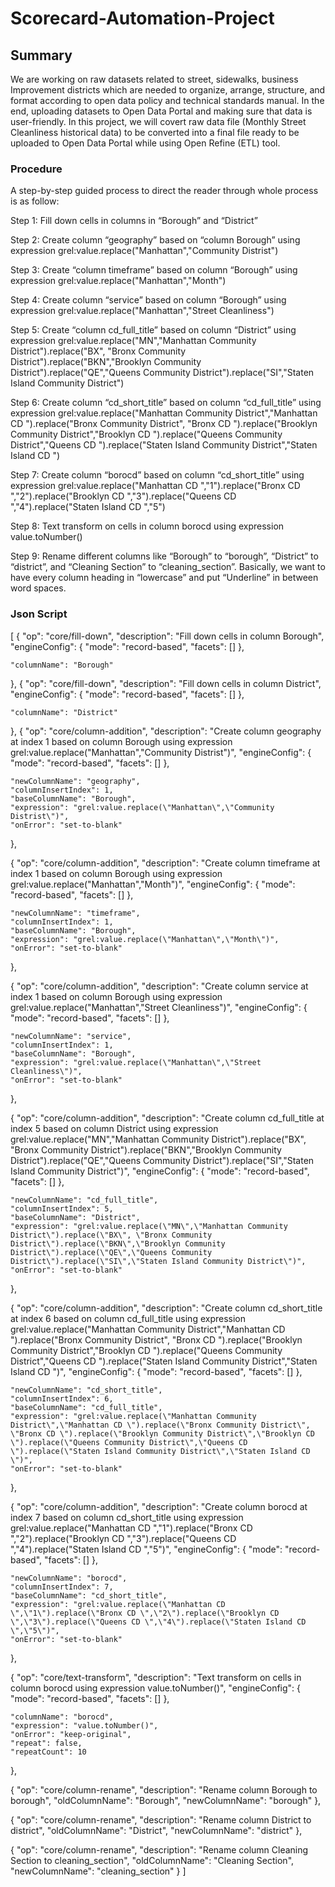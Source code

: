 # Scorecard-Automation-Project

## Summary

We are working on raw datasets related to street, sidewalks, business Improvement districts which are needed to organize, arrange, structure, and format according to open data policy and technical standards manual. In the end, uploading datasets to Open Data Portal and making sure that data is user-friendly. In this project, we will covert raw data file (Monthly Street Cleanliness historical data) to be converted into a final file ready to be uploaded to Open Data Portal while using Open Refine (ETL) tool.

### Procedure

A step-by-step guided process to direct the reader through whole process is as follow:

Step 1: Fill down cells in columns in “Borough” and “District”

Step 2: Create column “geography” based on “column Borough” using expression 
grel:value.replace("Manhattan","Community Distrist")

Step 3: Create “column timeframe” based on column “Borough” using expression 
grel:value.replace("Manhattan","Month")

Step 4: Create column “service” based on column “Borough” using expression 
grel:value.replace("Manhattan","Street Cleanliness")

Step 5: Create “column cd_full_title” based on column “District” using expression 
grel:value.replace("MN","Manhattan Community District").replace("BX", "Bronx Community District").replace("BKN","Brooklyn Community District").replace("QE","Queens Community District").replace("SI","Staten Island Community District")

Step 6: Create column “cd_short_title” based on column “cd_full_title” using expression 
grel:value.replace("Manhattan Community District","Manhattan CD ").replace("Bronx Community District", "Bronx CD ").replace("Brooklyn Community District","Brooklyn CD ").replace("Queens Community District","Queens CD ").replace("Staten Island Community District","Staten Island CD ")

Step 7: Create column “borocd” based on column “cd_short_title” using expression 
grel:value.replace("Manhattan CD ","1").replace("Bronx CD ","2").replace("Brooklyn CD ","3").replace("Queens CD ","4").replace("Staten Island CD ","5")

Step 8: Text transform on cells in column borocd using expression value.toNumber()

Step 9: Rename different columns like “Borough” to “borough”, “District” to “district”, and “Cleaning Section” to “cleaning_section”. Basically, we want to have every column heading in “lowercase” and put “Underline” in between word spaces.


### Json Script

[
  {
    "op": "core/fill-down",
    "description": "Fill down cells in column Borough",
    "engineConfig": {
      "mode": "record-based",
      "facets": []
    },
    
    "columnName": "Borough"
  },
  {
    "op": "core/fill-down",
    "description": "Fill down cells in column District",
    "engineConfig": {
      "mode": "record-based",
      "facets": []
    },
    
    "columnName": "District"
  },
  {
    "op": "core/column-addition",
    "description": "Create column geography at index 1 based on column Borough using expression grel:value.replace(\"Manhattan\",\"Community Distrist\")",
    "engineConfig": {
      "mode": "record-based",
      "facets": []
    },
    
    "newColumnName": "geography",
    "columnInsertIndex": 1,
    "baseColumnName": "Borough",
    "expression": "grel:value.replace(\"Manhattan\",\"Community Distrist\")",
    "onError": "set-to-blank"
  },
  
  {
    "op": "core/column-addition",
    "description": "Create column timeframe at index 1 based on column Borough using expression grel:value.replace(\"Manhattan\",\"Month\")",
    "engineConfig": {
      "mode": "record-based",
      "facets": []
    },
    
    "newColumnName": "timeframe",
    "columnInsertIndex": 1,
    "baseColumnName": "Borough",
    "expression": "grel:value.replace(\"Manhattan\",\"Month\")",
    "onError": "set-to-blank"
  },
  
  {
    "op": "core/column-addition",
    "description": "Create column service at index 1 based on column Borough using expression grel:value.replace(\"Manhattan\",\"Street Cleanliness\")",
    "engineConfig": {
      "mode": "record-based",
      "facets": []
    },
    
    "newColumnName": "service",
    "columnInsertIndex": 1,
    "baseColumnName": "Borough",
    "expression": "grel:value.replace(\"Manhattan\",\"Street Cleanliness\")",
    "onError": "set-to-blank"
  },
  
  {
    "op": "core/column-addition",
    "description": "Create column cd_full_title at index 5 based on column District using expression grel:value.replace(\"MN\",\"Manhattan Community District\").replace(\"BX\", \"Bronx Community District\").replace(\"BKN\",\"Brooklyn Community District\").replace(\"QE\",\"Queens Community District\").replace(\"SI\",\"Staten Island Community District\")",
    "engineConfig": {
      "mode": "record-based",
      "facets": []
    },
    
    "newColumnName": "cd_full_title",
    "columnInsertIndex": 5,
    "baseColumnName": "District",
    "expression": "grel:value.replace(\"MN\",\"Manhattan Community District\").replace(\"BX\", \"Bronx Community District\").replace(\"BKN\",\"Brooklyn Community District\").replace(\"QE\",\"Queens Community District\").replace(\"SI\",\"Staten Island Community District\")",
    "onError": "set-to-blank"
  },
  
  {
    "op": "core/column-addition",
    "description": "Create column cd_short_title at index 6 based on column cd_full_title using expression grel:value.replace(\"Manhattan Community District\",\"Manhattan CD \").replace(\"Bronx Community District\", \"Bronx CD \").replace(\"Brooklyn Community District\",\"Brooklyn CD \").replace(\"Queens Community District\",\"Queens CD \").replace(\"Staten Island Community District\",\"Staten Island CD \")",
    "engineConfig": {
      "mode": "record-based",
      "facets": []
    },
    
    "newColumnName": "cd_short_title",
    "columnInsertIndex": 6,
    "baseColumnName": "cd_full_title",
    "expression": "grel:value.replace(\"Manhattan Community District\",\"Manhattan CD \").replace(\"Bronx Community District\", \"Bronx CD \").replace(\"Brooklyn Community District\",\"Brooklyn CD \").replace(\"Queens Community District\",\"Queens CD \").replace(\"Staten Island Community District\",\"Staten Island CD \")",
    "onError": "set-to-blank"
  },
  
  {
    "op": "core/column-addition",
    "description": "Create column borocd at index 7 based on column cd_short_title using expression grel:value.replace(\"Manhattan CD \",\"1\").replace(\"Bronx CD \",\"2\").replace(\"Brooklyn CD \",\"3\").replace(\"Queens CD \",\"4\").replace(\"Staten Island CD \",\"5\")",
    "engineConfig": {
      "mode": "record-based",
      "facets": []
    },
    
    "newColumnName": "borocd",
    "columnInsertIndex": 7,
    "baseColumnName": "cd_short_title",
    "expression": "grel:value.replace(\"Manhattan CD \",\"1\").replace(\"Bronx CD \",\"2\").replace(\"Brooklyn CD \",\"3\").replace(\"Queens CD \",\"4\").replace(\"Staten Island CD \",\"5\")",
    "onError": "set-to-blank"
  },
  
  
  {
    "op": "core/text-transform",
    "description": "Text transform on cells in column borocd using expression value.toNumber()",
    "engineConfig": {
      "mode": "record-based",
      "facets": []
    },
    
    "columnName": "borocd",
    "expression": "value.toNumber()",
    "onError": "keep-original",
    "repeat": false,
    "repeatCount": 10
  },
  
  {
    "op": "core/column-rename",
    "description": "Rename column Borough to borough",
    "oldColumnName": "Borough",
    "newColumnName": "borough"
  },
  
  {
    "op": "core/column-rename",
    "description": "Rename column District to district",
    "oldColumnName": "District",
    "newColumnName": "district"
  },
  
  {
    "op": "core/column-rename",
    "description": "Rename column Cleaning Section to cleaning_section",
    "oldColumnName": "Cleaning Section",
    "newColumnName": "cleaning_section"
  }
]




